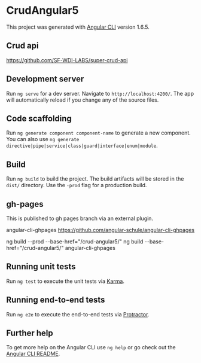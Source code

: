 # CrudAngular5

This project was generated with [Angular CLI](https://github.com/angular/angular-cli) version 1.6.5.

## Crud api
https://github.com/SF-WDI-LABS/super-crud-api

## Development server

Run `ng serve` for a dev server. Navigate to `http://localhost:4200/`. The app will automatically reload if you change any of the source files.

## Code scaffolding

Run `ng generate component component-name` to generate a new component. You can also use `ng generate directive|pipe|service|class|guard|interface|enum|module`.

## Build

Run `ng build` to build the project. The build artifacts will be stored in the `dist/` directory. Use the `-prod` flag for a production build.

## gh-pages
This is published to gh pages branch via an external plugin.

angular-cli-ghpages
https://github.com/angular-schule/angular-cli-ghpages

ng build --prod --base-href="/crud-angular5/"
ng build --base-href="/crud-angular5/"
angular-cli-ghpages

## Running unit tests

Run `ng test` to execute the unit tests via [Karma](https://karma-runner.github.io).

## Running end-to-end tests

Run `ng e2e` to execute the end-to-end tests via [Protractor](http://www.protractortest.org/).

## Further help

To get more help on the Angular CLI use `ng help` or go check out the [Angular CLI README](https://github.com/angular/angular-cli/blob/master/README.md).
